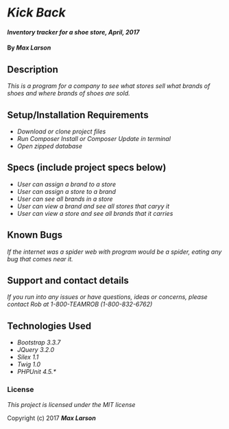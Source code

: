 # _Kick Back_

#### _Inventory tracker for a shoe store, April, 2017_

#### By _**Max Larson**_

## Description

_This is a program for a company to see what stores sell what brands of shoes and where brands of shoes are sold._

## Setup/Installation Requirements

* _Download or clone project files_
* _Run Composer Install or Composer Update in terminal_
* _Open zipped database_

## Specs (include project specs below)
* _User can assign a brand to a store_
* _User can assign a store to a brand_
* _User can see all brands in a store_
* _User can view a brand and see all stores that caryy it_
* _User can view a store and see all brands that it carries_


## Known Bugs

_If the internet was a spider web with program would be a spider, eating any bug that comes near it._

## Support and contact details

_If you run into any issues or have questions, ideas or concerns, please contact Rob at 1-800-TEAMROB (1-800-832-6762)_

## Technologies Used
* _Bootstrap 3.3.7_
* _JQuery 3.2.0_
* _Silex 1.1_
* _Twig 1.0_
* _PHPUnit 4.5.*_

### License

*This project is licensed under the MIT license*

Copyright (c) 2017 **_Max Larson_**
